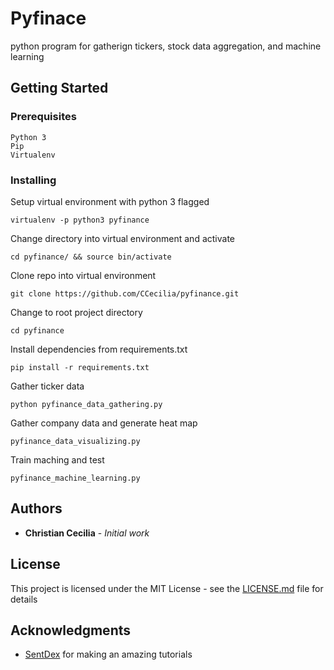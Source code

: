 # Pyfinace

python program for gatherign tickers, stock data aggregation, and machine learning

## Getting Started

### Prerequisites

```
Python 3
Pip 
Virtualenv
```

### Installing

Setup virtual environment with python 3 flagged

```
virtualenv -p python3 pyfinance
```

Change directory into virtual environment and activate

```
cd pyfinance/ && source bin/activate
```

Clone repo into virtual environment

```
git clone https://github.com/CCecilia/pyfinance.git
```

Change to root project directory

```
cd pyfinance
```

Install dependencies from requirements.txt

```
pip install -r requirements.txt
```

Gather ticker data

```
python pyfinance_data_gathering.py
```

Gather company  data and generate heat map

```
pyfinance_data_visualizing.py
```

Train maching and test

```
pyfinance_machine_learning.py
```

## Authors

* **Christian Cecilia** - *Initial work* 

## License

This project is licensed under the MIT License - see the [LICENSE.md](LICENSE.md) file for details

## Acknowledgments

* [SentDex](https://www.youtube.com/watch?v=2BrpKpWwT2A&list=PLQVvvaa0QuDcOdF96TBtRtuQksErCEBYZ) for making an amazing tutorials 
